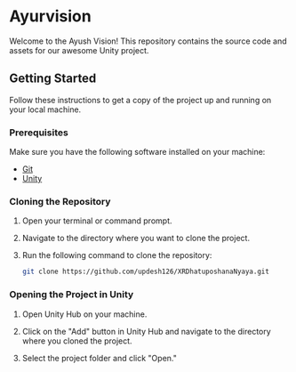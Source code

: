 # Ayurvision

Welcome to the Ayush Vision! This repository contains the source code and assets for our awesome Unity project.

## Getting Started

Follow these instructions to get a copy of the project up and running on your local machine.

### Prerequisites

Make sure you have the following software installed on your machine:

- [Git](https://git-scm.com/)
- [Unity](https://unity.com/)

### Cloning the Repository

1. Open your terminal or command prompt.

2. Navigate to the directory where you want to clone the project.

3. Run the following command to clone the repository:

    ```bash
    git clone https://github.com/updesh126/XRDhatuposhanaNyaya.git
    ```

### Opening the Project in Unity

1. Open Unity Hub on your machine.

2. Click on the "Add" button in Unity Hub and navigate to the directory where you cloned the project.

3. Select the project folder and click "Open."
